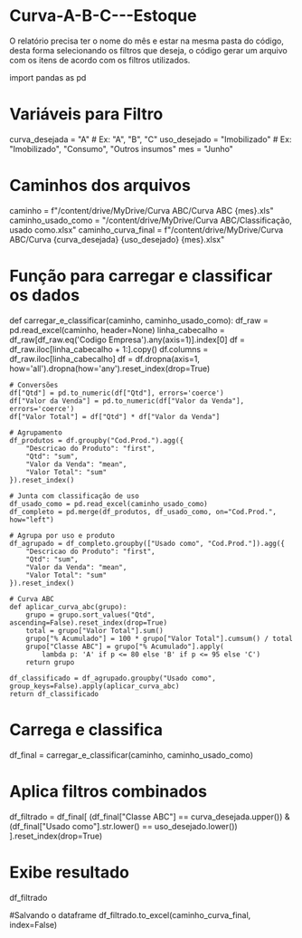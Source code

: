 # Curva-A-B-C---Estoque
O relatório precisa ter o nome do mês e estar na mesma pasta do código, desta forma selecionando os filtros que deseja, o código gerar um arquivo com os itens de acordo com os filtros utilizados.

import pandas as pd

# Variáveis para Filtro
curva_desejada = "A"             # Ex: "A", "B", "C"
uso_desejado = "Imobilizado"     # Ex: "Imobilizado", "Consumo", "Outros insumos"
mes = "Junho"

# Caminhos dos arquivos
caminho = f"/content/drive/MyDrive/Curva ABC/Curva ABC {mes}.xls"
caminho_usado_como = "/content/drive/MyDrive/Curva ABC/Classificação, usado como.xlsx"
caminho_curva_final = f"/content/drive/MyDrive/Curva ABC/Curva {curva_desejada} {uso_desejado} {mes}.xlsx"


# Função para carregar e classificar os dados
def carregar_e_classificar(caminho, caminho_usado_como):
    df_raw = pd.read_excel(caminho, header=None)
    linha_cabecalho = df_raw[df_raw.eq('Codigo Empresa').any(axis=1)].index[0]
    df = df_raw.iloc[linha_cabecalho + 1:].copy()
    df.columns = df_raw.iloc[linha_cabecalho]
    df = df.dropna(axis=1, how='all').dropna(how='any').reset_index(drop=True)

    # Conversões
    df["Qtd"] = pd.to_numeric(df["Qtd"], errors='coerce')
    df["Valor da Venda"] = pd.to_numeric(df["Valor da Venda"], errors='coerce')
    df["Valor Total"] = df["Qtd"] * df["Valor da Venda"]

    # Agrupamento
    df_produtos = df.groupby("Cod.Prod.").agg({
        "Descricao do Produto": "first",
        "Qtd": "sum",
        "Valor da Venda": "mean",
        "Valor Total": "sum"
    }).reset_index()

    # Junta com classificação de uso
    df_usado_como = pd.read_excel(caminho_usado_como)
    df_completo = pd.merge(df_produtos, df_usado_como, on="Cod.Prod.", how="left")

    # Agrupa por uso e produto
    df_agrupado = df_completo.groupby(["Usado como", "Cod.Prod."]).agg({
        "Descricao do Produto": "first",
        "Qtd": "sum",
        "Valor da Venda": "mean",
        "Valor Total": "sum"
    }).reset_index()

    # Curva ABC
    def aplicar_curva_abc(grupo):
        grupo = grupo.sort_values("Qtd", ascending=False).reset_index(drop=True)
        total = grupo["Valor Total"].sum()
        grupo["% Acumulado"] = 100 * grupo["Valor Total"].cumsum() / total
        grupo["Classe ABC"] = grupo["% Acumulado"].apply(
            lambda p: 'A' if p <= 80 else 'B' if p <= 95 else 'C')
        return grupo

    df_classificado = df_agrupado.groupby("Usado como", group_keys=False).apply(aplicar_curva_abc)
    return df_classificado

# Carrega e classifica
df_final = carregar_e_classificar(caminho, caminho_usado_como)

# Aplica filtros combinados
df_filtrado = df_final[
    (df_final["Classe ABC"] == curva_desejada.upper()) &
    (df_final["Usado como"].str.lower() == uso_desejado.lower())
].reset_index(drop=True)

# Exibe resultado
df_filtrado

#Salvando o dataframe
df_filtrado.to_excel(caminho_curva_final, index=False)
